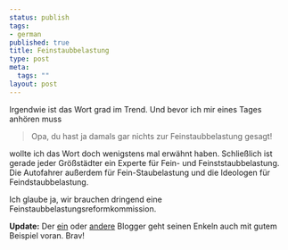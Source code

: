 ```yaml
--- 
status: publish
tags: 
- german
published: true
title: Feinstaubbelastung
type: post
meta: 
  tags: ""
layout: post
---
```

Irgendwie ist das Wort grad im Trend. Und bevor ich mir eines Tages anhören muss

<blockquote>Opa, du hast ja damals gar nichts zur Feinstaubbelastung gesagt!</blockquote>

wollte ich das Wort doch wenigstens mal erwähnt haben. Schließlich ist gerade jeder Größstädter ein Experte für Fein- und Feinststaubbelastung. Die Autofahrer außerdem für Fein-Staubelastung und die Ideologen für Feindstaubbelastung.

Ich glaube ja, wir brauchen dringend eine Feinstaubbelastungsreformkommission.

<strong>Update:</strong> Der <a href="http://www.pepilog.de/artikel/feinstaubbelastung.htm">ein</a> oder <a href="http://www.rochuswolff.de/weblog/archiv/2005/03/31/11.28.25/">andere</a> Blogger geht seinen Enkeln auch mit gutem Beispiel voran. Brav!
